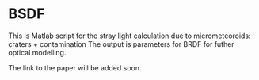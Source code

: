 # BSDF

This is Matlab script for the stray light calculation due to micrometeoroids: craters + contamination
The output is parameters for BRDF for futher optical modelling.

The link to the paper will be added soon.
